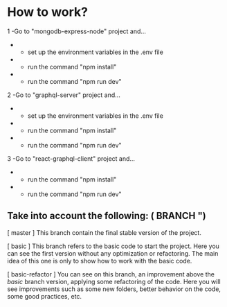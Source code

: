 # How to work?

1 -Go to "mongodb-express-node" project and...

- - set up the environment variables in the .env file
- - run the command "npm install"
- - run the command "npm run dev"

2 -Go to "graphql-server" project and...

- - set up the environment variables in the .env file
- - run the command "npm install"
- - run the command "npm run dev"

3 -Go to "react-graphql-client" project and...

- - run the command "npm install"
- - run the command "npm run dev"

## Take into account the following: ( BRANCH ")

[ master ] This branch contain the final stable version of the project.

[ basic ] This branch refers to the basic code to start the project. Here you can see the first version without any optimization or refactoring. The main idea of this one is only to show how to work with the basic code.

[ basic-refactor ] You can see on this branch, an improvement above the _basic_ branch version, applying some refactoring of the code. Here you will see improvements such as some new folders, better behavior on the code, some good practices, etc.
